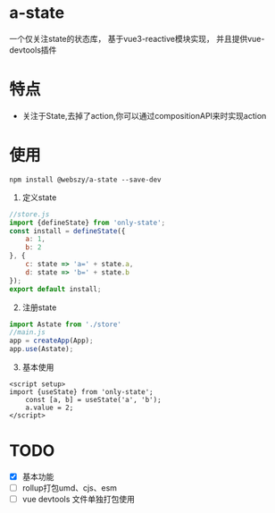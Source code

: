 # a-state
一个仅关注state的状态库，
基于vue3-reactive模块实现，
并且提供vue-devtools插件
# 特点
+ 关注于State,去掉了action,你可以通过compositionAPI来时实现action
# 使用
`npm install @webszy/a-state --save-dev`
1. 定义state
```javascript
//store.js
import {defineState} from 'only-state';
const install = defineState({
    a: 1,
    b: 2
}, {
    c: state => 'a=' + state.a,
    d: state => 'b=' + state.b
});
export default install;
```
2. 注册state
```javascript
import Astate from './store'
//main.js
app = createApp(App);
app.use(Astate);
```
3. 基本使用
```vue
<script setup>
import {useState} from 'only-state';
    const [a, b] = useState('a', 'b');
    a.value = 2;
</script>
```
# TODO
- [x] 基本功能
- [ ] rollup打包umd、cjs、esm
- [ ] vue devtools 文件单独打包使用
